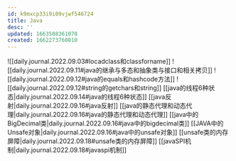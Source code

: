 ```yaml
---
id: k9mxcp33i9i09vjwf546724
title: Java
desc: ''
updated: 1663508361070
created: 1662273760810
---
```

![[daily.journal.2022.09.03#locadclass和classforname]]
![[daily.journal.2022.09.11#java的继承与多态和抽象类与接口和相关拷贝]]
![[daily.journal.2022.09.12#java的equals和hashcode方法]]
![[daily.journal.2022.09.12#string的getchars和string]]
[[java的线程6种状态|daily.journal.2022.09.14#java的线程6种状态]]
[[java反射|daily.journal.2022.09.16#java反射]]
[[java的静态代理和动态代理|daily.journal.2022.09.16#java的静态代理和动态代理]]
[[java中的BigDecimal类|daily.journal.2022.09.16#java中的bigdecimal类]]
[[JAVA中的Unsafe对象|daily.journal.2022.09.16#java中的unsafe对象]]
[[unsafe类的内存屏障|daily.journal.2022.09.18#unsafe类的内存屏障]]
[[javaSPI机制|daily.journal.2022.09.18#javaspi机制]]
